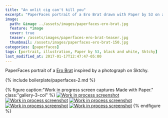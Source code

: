 ```yaml
---
title: "An unlit cig can't kill you"
excerpt: "PaperFaces portrait of a Ero Brat drawn with Paper by 53 on an iPad."
image: 
  path: &image ../assets/images/paperfaces-ero-brat.jpg 
  feature: *image
  cover: true
  teaser: /assets/images/paperfaces-ero-brat-teaser.jpg
  thumbnail: /assets/images/paperfaces-ero-brat-150.jpg
categories: [paperfaces]
tags: [portrait, illustration, Paper by 53, black and white, Sktchy]
last_modified_at: 2017-01-17T12:47:47-05:00
---
```


PaperFaces portrait of a [Ero Brat](http://sktchy.com/zPm01D ) inspired by a photograph on Sktchy.

{% include boilerplate/paperfaces-2.md %}

{% figure caption:"Work in progress screen captures Made with Paper." class:"gallery-3-col" %}
[![Work in process screenshot](/assets/images/paperfaces-ero-brat-process-1-600.jpg)](/assets/images/paperfaces-ero-brat-process-1-lg.jpg) [![Work in process screenshot](/assets/images/paperfaces-ero-brat-process-2-600.jpg)](/assets/images/paperfaces-ero-brat-process-2-lg.jpg) [![Work in process screenshot](/assets/images/paperfaces-ero-brat-process-3-600.jpg)](/assets/images/paperfaces-ero-brat-process-3-lg.jpg) [![Work in process screenshot](/assets/images/paperfaces-ero-brat-process-4-600.jpg)](/assets/images/paperfaces-ero-brat-process-4-lg.jpg) [![Work in process screenshot](/assets/images/paperfaces-ero-brat-process-5-600.jpg)](/assets/images/paperfaces-ero-brat-process-5-lg.jpg)
{% endfigure %}
